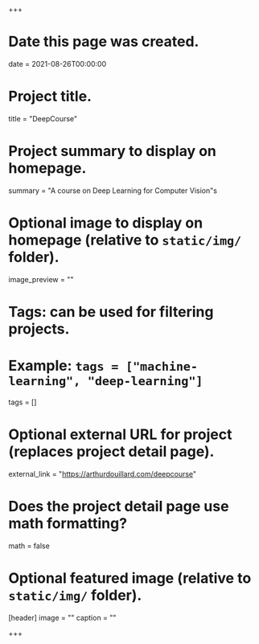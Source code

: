 +++
# Date this page was created.
date = 2021-08-26T00:00:00

# Project title.
title = "DeepCourse"

# Project summary to display on homepage.
summary = "A course on Deep Learning for Computer Vision"s

# Optional image to display on homepage (relative to `static/img/` folder).
image_preview = ""

# Tags: can be used for filtering projects.
# Example: `tags = ["machine-learning", "deep-learning"]`
tags = []

# Optional external URL for project (replaces project detail page).
external_link = "https://arthurdouillard.com/deepcourse"

# Does the project detail page use math formatting?
math = false

# Optional featured image (relative to `static/img/` folder).
[header]
image = ""
caption = ""

+++
